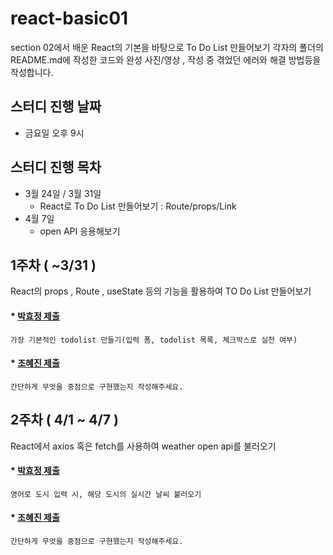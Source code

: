 # react-basic01

section 02에서 배운 React의 기본을 바탕으로 To Do List 만들어보기 
각자의 폴더의 README.md에 작성한 코드와 완성 사진/영상 , 작성 중 겪었던 에러와 해결 방법등을 작성합니다. 

## 스터디 진행 날짜 

* 금요일 오후 9시 

## 스터디 진행 목차 
* 3월 24일 / 3월 31일 
  * React로 To Do List 만들어보기 : Route/props/Link
* 4월 7일 
  * open API 응용해보기


## 1주차 ( ~3/31 )

React의 props , Route , useState  등의 기능을 활용하여 TO Do List 만들어보기

#### * [박효정 제출](https://github.com/wa-reureu-studyroom/react-basic01/tree/main/todolist_Park_HyoJeong)

```
가장 기본적인 todolist 만들기(입력 폼, todolist 목록, 체크박스로 실천 여부)
```

#### * [조혜진 제출](https://github.com/wa-reureu-studyroom/react-basic01/tree/main/todolist_Cho_Hyejin)

```
간단하게 무엇을 중점으로 구현했는지 작성해주세요.
```

## 2주차 ( 4/1 ~ 4/7 )

React에서 axios 혹은 fetch를 사용하여 weather open api를 불러오기 

#### * [박효정 제출](https://github.com/wa-reureu-studyroom/react-basic01/tree/main/todolist_Park_HyoJeong)

```
영어로 도시 입력 시, 해당 도시의 실시간 날씨 불러오기
```

#### * [조혜진 제출](https://github.com/wa-reureu-studyroom/react-basic01/tree/main/todolist_Cho_Hyejin)

```
간단하게 무엇을 중점으로 구현했는지 작성해주세요.
```
